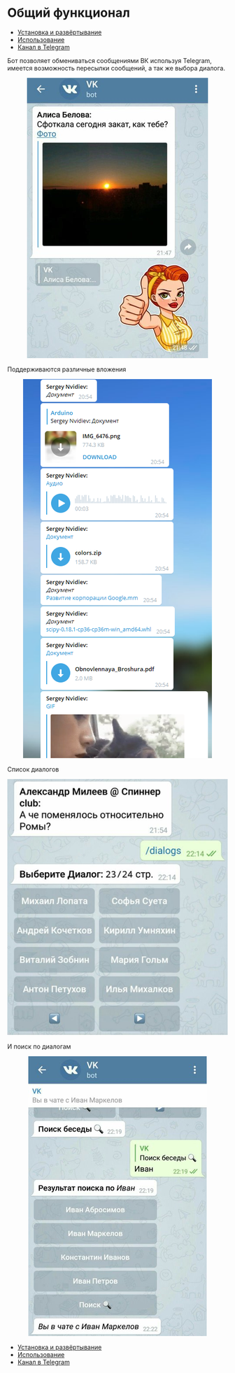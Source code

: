 # Общий функционал

- [Установка и развёртывание](installation/README.md)
- [Использование](usage/README.md)
- [Канал в Telegram](https://t.me/tg_vk)

Бот позволяет обмениваться сообщениями ВК используя Telegram, имеется возможность пересылки сообщений, а так же выбора диалога.
<p align="center"><img src ="assets/rsz_sunset (1).jpg" /></p>

Поддерживаются различные вложения

<p align="center"><img src ="assets/documents.PNG" /></p>


Список диалогов
<p align="center"><img src ="assets/rsz_dialogs (1).jpg" /></p>

И поиск по диалогам

<p align="center"><img src ="assets/rsz_search (1).jpg" /></p>

- [Установка и развёртывание](installation/README.md)
- [Использование](usage/README.md)
- [Канал в Telegram](https://t.me/tg_vk)
